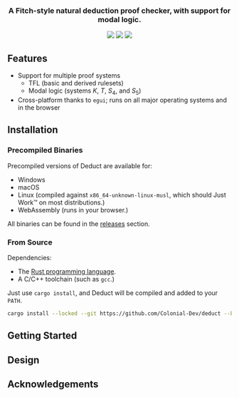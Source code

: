 <p align="center">
<!-- <img src=".github/logo.png" width="512"> -->
</p>
<h3 align="center">A Fitch-style natural deduction proof checker, with support for modal logic.</h3>

<p align="center">
<img src="https://img.shields.io/github/actions/workflow/status/Colonial-Dev/deduct/rust.yml">
<img src="https://img.shields.io/github/license/Colonial-Dev/deduct">
<img src="https://img.shields.io/github/stars/Colonial-Dev/deduct">
</p>

## Features
- Support for multiple proof systems
  - TFL (basic and derived rulesets)
  - Modal logic (systems $K$, $T$, $S_4$, and $S_5$)
- Cross-platform thanks to `egui`; runs on all major operating systems and in the browser

## Installation

### Precompiled Binaries
Precompiled versions of Deduct are available for:
- Windows
- macOS
- Linux (compiled against `x86_64-unknown-linux-musl`, which should Just Work™ on most distributions.) 
- WebAssembly (runs in your browser.)

All binaries can be found in the [releases](https://github.com/Colonial-Dev/deduct/releases) section.

### From Source

Dependencies:
- The [Rust programming language](https://rustup.rs/).
- A C/C++ toolchain (such as `gcc`.)

Just use `cargo install`, and Deduct will be compiled and added to your `PATH`.
```sh
cargo install --locked --git https://github.com/Colonial-Dev/deduct --branch master
```

## Getting Started

## Design

## Acknowledgements